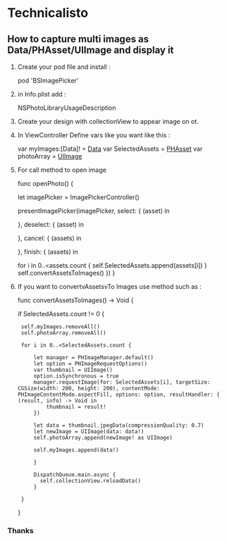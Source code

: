 
# Technicalisto

## How to capture multi images as Data/PHAsset/UIImage and display it

1. Create your pod file and install :

    pod 'BSImagePicker'

2. in Info.plist add :

    NSPhotoLibraryUsageDescription

3. Create your design with collectionView to appear image on ot.

4. In ViewController Define vars like you want like this : 

    var myImages:[Data]! = [Data]() 
    var SelectedAssets = [PHAsset]() 
    var photoArray = [UIImage]() 
    
5. For call method to open image

    func openPhoto() {
        
    let imagePicker = ImagePickerController()
        
    presentImagePicker(imagePicker, select: { (asset) in

    }, deselect: { (asset) in
        
    }, cancel: { (assets) in

    }, finish: { (assets) in

    for i in 0..<assets.count {
        self.SelectedAssets.append(assets[i])
    }
        self.convertAssetsToImages()
    })
 }
 
6. If you want to convertvAssetsvTo Images use method such as :

    func convertAssetsToImages() -> Void {
       
    if SelectedAssets.count != 0 {
        
        self.myImages.removeAll()
        self.photoArray.removeAll()
        
        for i in 0..<SelectedAssets.count {
            
            let manager = PHImageManager.default()
            let option = PHImageRequestOptions()
            var thumbnail = UIImage()
            option.isSynchronous = true
            manager.requestImage(for: SelectedAssets[i], targetSize: CGSize(width: 200, height: 200), contentMode: PHImageContentMode.aspectFill, options: option, resultHandler: { (result, info) -> Void in
                thumbnail = result!
            })
            
            let data = thumbnail.jpegData(compressionQuality: 0.7)
            let newImage = UIImage(data: data!)
            self.photoArray.append(newImage! as UIImage)

            self.myImages.append(data!)
            
            }
        
            DispatchQueue.main.async {
              self.collectionView.reloadData()
            }
        
        }
            
     }

### Thanks

